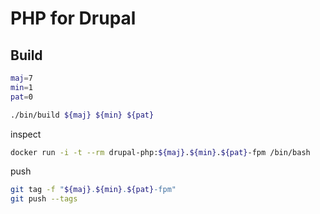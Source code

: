 # PHP for Drupal

## Build

```bash
maj=7
min=1
pat=0

./bin/build ${maj} ${min} ${pat}
```

inspect

```bash
docker run -i -t --rm drupal-php:${maj}.${min}.${pat}-fpm /bin/bash
```

push

```bash
git tag -f "${maj}.${min}.${pat}-fpm"
git push --tags
```
